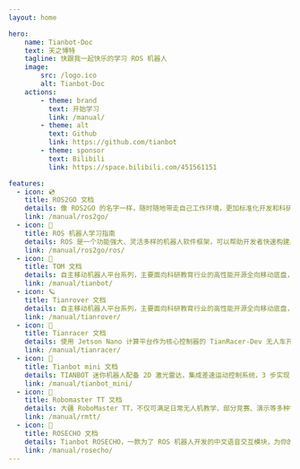 ```yaml
--- 
layout: home

hero:
    name: Tianbot-Doc
    text: 天之博特
    tagline: 快跟我一起快乐的学习 ROS 机器人
    image: 
        src: /logo.ico
        alt: Tianbot-Doc
    actions:
        - theme: brand
          text: 开始学习
          link: /manual/
        - theme: alt
          text: Github
          link: https://github.com/tianbot
        - theme: sponsor
          text: Bilibili
          link: https://space.bilibili.com/451561151

features:
  - icon: 💿
    title: ROS2GO 文档
    details: 像 ROS2GO 的名字一样，随时随地带走自己工作环境，更加标准化开发和科研，经过简单几步很短时间就可以体验 ROS 的乐趣，而无需繁碎的环境配置，这就是 ROS2GO...
    link: /manual/ros2go/
  - icon: 🐢
    title: ROS 机器人学习指南
    details: ROS 是一个功能强大、灵活多样的机器人软件框架，可以帮助开发者快速构建出各种类型的机器人应用。它的开放源代码特性也使得它可以不断发展壮大，并得到广泛的应用和支持...
    link: /manual/ros2go/ros/
  - icon: 🚚
    title: TOM 文档
    details: 自主移动机器人平台系列，主要面向科研教育行业的高性能开源全向移动底盘，提供开源控制程序、开发文档，支持使用 USB、CAN、UART 等作为外部通信接口，可灵活使用打造自己独特的机器人方案...
    link: /manual/tianbot/
  - icon: 🪐
    title: Tianrover 文档
    details: 自主移动机器人平台系列，主要面向科研教育行业的高性能开源全向移动底盘，提供开源控制程序、开发文档，支持使用 USB、CAN、UART 等作为外部通信接口，可灵活使用打造自己独特的机器人方案...
    link: /manual/tianrover/
  - icon: 🏁
    title: Tianracer 文档
    details: 使用 Jetson Nano 计算平台作为核心控制器的 TianRacer-Dev 无人车开发平台的使用说明，涉及基本功能、硬件、软件的相关信息...
    link: /manual/tianracer/
  - icon: 🚗
    title: Tianbot mini 文档
    details: TIANBOT 迷你机器人配备 2D 激光雷达，集成差速运动控制系统，3 步实现 SLAM 建图导航，从开机到建图导航仅需数秒钟，快速帮您学习和使用 ROS 机器人操作系统控制与构建智能机器人...
    link: /manual/tianbot_mini/
  - icon: 🚁
    title: Robomaster TT 文档
    details: 大疆 RoboMaster TT，不仅可满足日常无人机教学、部分竞赛、演示等多种需求，也可搭配 Tianbot mini 机器人即可构成空地协同套装，让学生和老师更专注在空地协同和编队控制的学习上...
    link: /manual/rmtt/
  - icon: 📢
    title: ROSECHO 文档
    details: Tianbot ROSECHO，一款为了 ROS 机器人开发的中文语音交互模块，为你的移动机器人加上耳朵吧...
    link: /manual/rosecho/
---
```


<style>
  : root {
  --vp-home-hero-name-color: transparent;
  --vp-home-hero-name-background: -webkit-linear-gradient(120deg, #bd34fe, #41d1ff);

  --vp-home-hero-image-background-image: linear-gradient(-45deg, #bd34fe 50%, #47caff 50%);
  --vp-home-hero-image-filter: blur(40px);
}

</style>
